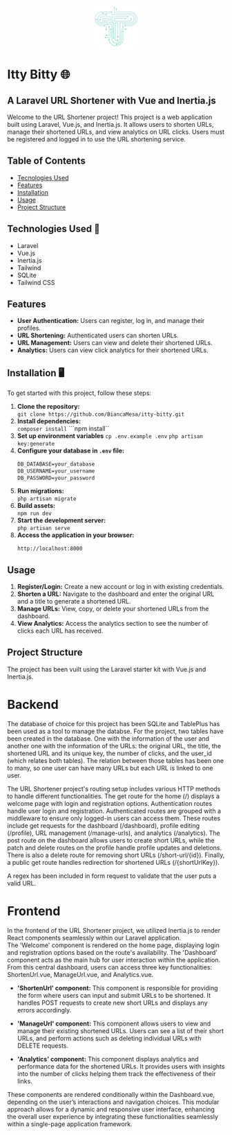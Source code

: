 <p align="center">
<img src="./public/itty_bitty_logo.png" width="100">
</p>

# Itty Bitty 🌐
## A Laravel URL Shortener with Vue and Inertia.js

Welcome to the URL Shortener project! This project is a web application built using Laravel, Vue.js, and Inertia.js. It allows users to shorten URLs, manage their shortened URLs, and view analytics on URL clicks. Users must be registered and logged in to use the URL shortening service.


## Table of Contents

- [Tecnologies Used](#tecnologies)
- [Features](#features)
- [Installation](#installation)
- [Usage](#usage)
- [Project Structure](#project-structure)

## Technologies Used 🚀
- Laravel 
- Vue.js
- Inertia.js 
- Tailwind 
- SQLite
- Tailwind CSS

## Features
- **User Authentication:** Users can register, log in, and manage their profiles.
- **URL Shortening:** Authenticated users can shorten URLs.
- **URL Management:** Users can view and delete their shortened URLs.
- **Analytics:** Users can view click analytics for their shortened URLs.


## Installation 🖥️
To get started with this project, follow these steps:
1. **Clone the repository:**   
```git clone https://github.com/BiancaMesa/itty-bitty.git```
2. **Install dependencies:**  
```composer install```
```npm install``
3. **Set up environment variables**
```cp .env.example .env```
```php artisan key:generate```
4. **Configure your database in `.env` file:**  
    ```env
    DB_DATABASE=your_database
    DB_USERNAME=your_username
    DB_PASSWORD=your_password
    ```
5. **Run migrations:**  
```php artisan migrate```
6. **Build assets:**  
```npm run dev```
7. **Start the development server:**  
```php artisan serve```
8. **Access the application in your browser:**  
    ```
    http://localhost:8000
    ```


## Usage
1. **Register/Login:** Create a new account or log in with existing credentials.
2. **Shorten a URL:** Navigate to the dashboard and enter the original URL and a title to generate a shortened URL.
3. **Manage URLs:** View, copy, or delete your shortened URLs from the dashboard.
4. **View Analytics:** Access the analytics section to see the number of clicks each URL has received.

## Project Structure 
The project has been vuilt using the Laravel starter kit with Vue.js and Inertia.js. 

# Backend 
The database of choice for this project has been SQLite and TablePlus has been used as a tool to manage the databse.
For the project, two tables have been created in the database. One with the information of the user and another one with the information of the URLs: the original URL, the title, the shortened URL and its unique key, the number of clicks, and the user_id (which relates both tables). The relation between those tables has been one to many, so one user can have many URLs but each URL is linked to one user. 

The URL Shortener project's routing setup includes various HTTP methods to handle different functionalities. The get route for the home (/) displays a welcome page with login and registration options. Authentication routes handle user login and registration. Authenticated routes are grouped with a middleware to ensure only logged-in users can access them. These routes include get requests for the dashboard (/dashboard), profile editing (/profile), URL management (/manage-urls), and analytics (/analytics). The post route on the dashboard allows users to create short URLs, while the patch and delete routes on the profile handle profile updates and deletions. There is also a delete route for removing short URLs (/short-url/{id}). Finally, a public get route handles redirection for shortened URLs (/{shortUrlKey}).

A regex has been included in form request to validate that the user puts a valid URL. 

# Frontend 
In the frontend of the URL Shortener project, we utilized Inertia.js to render React components seamlessly within our Laravel application.  
The 'Welcome' component is rendered on the home page, displaying login and registration options based on the route's availability.
The 'Dashboard' component acts as the main hub for user interaction within the application. From this central dashboard, users can access three key functionalities: ShortenUrl.vue, ManageUrl.vue, and Analytics.vue.

- **'ShortenUrl' component:** This component is responsible for providing the form where users can input and submit URLs to be shortened. It handles POST requests to create new short URLs and displays any errors accordingly. 

- **'ManageUrl' component:** This component allows users to view and manage their existing shortened URLs. Users can see a list of their short URLs, and perform actions such as deleting individual URLs with DELETE requests.

- **'Analytics' component:** This component displays analytics and performance data for the shortened URLs. It provides users with insights into the number of clicks helping them track the effectiveness of their links.

These components are rendered conditionally within the Dashboard.vue, depending on the user’s interactions and navigation choices. This modular approach allows for a dynamic and responsive user interface, enhancing the overall user experience by integrating these functionalities seamlessly within a single-page application framework.